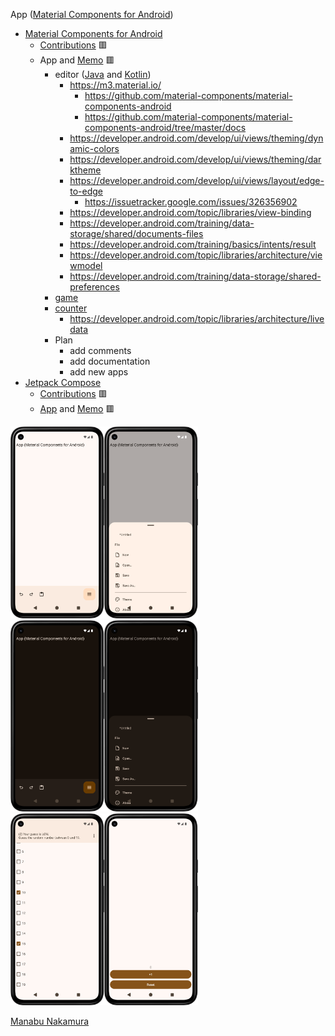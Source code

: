 App ([Material Components for Android](https://github.com/material-components/material-components-android))
- [Material Components for Android](https://github.com/material-components/material-components-android)
  - [Contributions](https://github.com/material-components/material-components-android/issues?q=author%3Amanabu-nakamura) 🟥
  - App and [Memo](docs/memo.md) 🟥
    - editor ([Java](editor) and [Kotlin](editork))
      - https://m3.material.io/
        - https://github.com/material-components/material-components-android
        - https://github.com/material-components/material-components-android/tree/master/docs
      - https://developer.android.com/develop/ui/views/theming/dynamic-colors
      - https://developer.android.com/develop/ui/views/theming/darktheme
      - https://developer.android.com/develop/ui/views/layout/edge-to-edge
        - https://issuetracker.google.com/issues/326356902
      - https://developer.android.com/topic/libraries/view-binding
      - https://developer.android.com/training/data-storage/shared/documents-files
      - https://developer.android.com/training/basics/intents/result
      - https://developer.android.com/topic/libraries/architecture/viewmodel
      - https://developer.android.com/training/data-storage/shared-preferences
    - [game](game)
    - [counter](counter)
      - https://developer.android.com/topic/libraries/architecture/livedata
    - Plan
      - add comments
      - add documentation
      - add new apps
- [Jetpack Compose](https://developer.android.com/compose)
  - [Contributions](https://github.com/android/compose-samples/issues?q=author%3Amanabu-nakamura) 🟥
  - [App](https://github.com/manabu-nakamura/appc) and [Memo](https://github.com/manabu-nakamura/appc/blob/main/docs/memo.md) 🟥

<img src="docs/s1.png" width="150"><img src="docs/s2.png" width="150">\
<img src="docs/s22.png" width="150"><img src="docs/s23.png" width="150">\
<img src="docs/s3.png" width="150"><img src="docs/s4.png" width="150">

[Manabu Nakamura](https://github.com/manabu-nakamura)